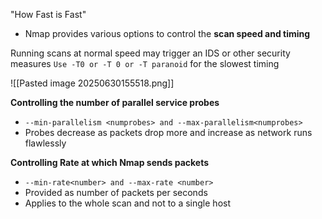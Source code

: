 "How Fast is Fast"

- Nmap provides various options to control the **scan speed and timing**

Running scans at normal speed may trigger an IDS or other security measures
`Use -T0 or -T 0 or -T paranoid` for the slowest timing

![[Pasted image 20250630155518.png]]


**Controlling the number of parallel service probes**
- `--min-parallelism <numprobes> and --max-parallelism<numprobes>`
- Probes decrease as packets drop more and increase as network runs flawlessly


**Controlling Rate at which Nmap sends packets**
- `--min-rate<number> and --max-rate <number>`
- Provided as number of packets per seconds
- Applies to the whole scan and not to a single host


